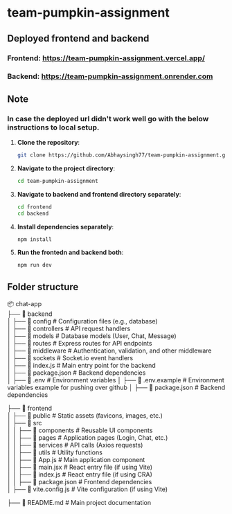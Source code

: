 # team-pumpkin-assignment

## Deployed frontend and backend
### Frontend: https://team-pumpkin-assignment.vercel.app/
### Backend: https://team-pumpkin-assignment.onrender.com

## Note
### In case the deployed url didn't work well go with the below instructions to local setup.

1. **Clone the repository**:
    ```sh
    git clone https://github.com/Abhaysingh77/team-pumpkin-assignment.git
    ```

2. **Navigate to the project directory**:
    ```sh
    cd team-pumpkin-assignment
    ```

3. **Navigate to backend and frontend directory separately**:
    ```sh
    cd frontend
    cd backend
    ```

4. **Install dependencies separately**:
    ```sh
    npm install
    ```

5. **Run the frontedn and backend both**:
    ```sh
    npm run dev
    ```


## Folder structure

📦 chat-app  
├── 📂 backend  
│   ├── 📂 config             # Configuration files (e.g., database)  
│   ├── 📂 controllers        # API request handlers  
│   ├── 📂 models             # Database models (User, Chat, Message)  
│   ├── 📂 routes             # Express routes for API endpoints  
│   ├── 📂 middleware         # Authentication, validation, and other middleware   
│   ├── 📂 sockets            # Socket.io event handlers  
│   ├── 📜 index.js           # Main entry point for the backend  
│   ├── 📜 package.json       # Backend dependencies  
│   ├── 📜 .env               # Environment variables
│   ├── 📜 .env.example       # Environment variables example for pushing over github
│   ├── 📜 package.json       # Backend dependencies  

├── 📂 frontend  
│   ├── 📂 public             # Static assets (favicons, images, etc.)  
│   ├── 📂 src  
│   │   ├── 📂 components     # Reusable UI components  
│   │   ├── 📂 pages          # Application pages (Login, Chat, etc.)  
│   │   ├── 📂 services       # API calls (Axios requests)  
│   │   ├── 📂 utils          # Utility functions   
│   │   ├── 📜 App.js         # Main application component  
│   │   ├── 📜 main.jsx       # React entry file (if using Vite)  
│   │   ├── 📜 index.js       # React entry file (if using CRA)  
│   │   ├── 📜 package.json   # Frontend dependencies   
│   ├── 📜 vite.config.js     # Vite configuration (if using Vite)  

├── 📜 README.md              # Main project documentation  


